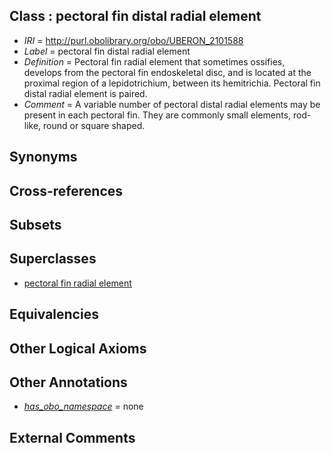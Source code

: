 
## Class : pectoral fin distal radial element

 * *IRI* = http://purl.obolibrary.org/obo/UBERON_2101588
 * *Label* = pectoral fin distal radial element
 * *Definition* = Pectoral fin radial element that sometimes ossifies, develops from the pectoral fin endoskeletal disc, and is located at the proximal region of a lepidotrichium, between its hemitrichia. Pectoral fin distal radial element is paired.
 * *Comment* = A variable number of pectoral distal radial elements may be present in each pectoral fin. They are commonly small elements, rod-like, round or square shaped.

## Synonyms


## Cross-references


## Subsets


## Superclasses

 * [pectoral fin radial element](../../UBERON/86/UBERON_2101586.md)

## Equivalencies


## Other Logical Axioms


## Other Annotations

 * *[has_obo_namespace](../../ce/oboInOwl#hasOBONamespace.md)* = none

## External Comments

